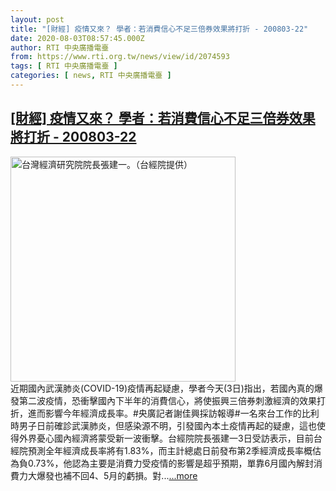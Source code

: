 ```yaml
---
layout: post
title: "[財經] 疫情又來？ 學者：若消費信心不足三倍券效果將打折 - 200803-22"
date: 2020-08-03T08:57:45.000Z
author: RTI 中央廣播電臺
from: https://www.rti.org.tw/news/view/id/2074593
tags: [ RTI 中央廣播電臺 ]
categories: [ news, RTI 中央廣播電臺 ]
---
```

<!--1596445065000-->
[[財經] 疫情又來？ 學者：若消費信心不足三倍券效果將打折 - 200803-22](https://www.rti.org.tw/news/view/id/2074593)
------

<div>
<img src="https://static.rti.org.tw/assets/thumbnails/2019/08/26/41edb1653a0c49fb55e704c21502000d.jpg" width="360" alt="台灣經濟研究院院長張建一。（台經院提供）" title="台灣經濟研究院院長張建一。（台經院提供）"><br>近期國內武漢肺炎(COVID-19)疫情再起疑慮，學者今天(3日)指出，若國內真的爆發第二波疫情，恐衝擊國內下半年的消費信心，將使振興三倍券刺激經濟的效果打折，進而影響今年經濟成長率。#央廣記者謝佳興採訪報導#一名來台工作的比利時男子日前確診武漢肺炎，但感染源不明，引發國內本土疫情再起的疑慮，這也使得外界憂心國內經濟將蒙受新一波衝擊。台經院院長張建一3日受訪表示，目前台經院預測全年經濟成長率將有1.83%，而主計總處日前發布第2季經濟成長率概估為負0.73%，他認為主要是消費力受疫情的影響是超乎預期，單靠6月國內解封消費力大爆發也補不回4、5月的虧損。對...<a target="_blank" href="https://www.rti.org.tw/news/view/id/2074593">...more</a>
</div>
